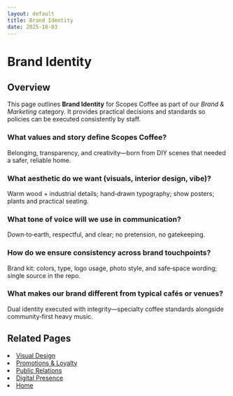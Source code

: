 ```yaml
---
layout: default
title: Brand Identity
date: 2025-10-03
---
```


# Brand Identity

## Overview
This page outlines **Brand Identity** for Scopes Coffee as part of our _Brand & Marketing_ category. It provides practical decisions and standards so policies can be executed consistently by staff.

### What values and story define Scopes Coffee?
Belonging, transparency, and creativity—born from DIY scenes that needed a safer, reliable home.

### What aesthetic do we want (visuals, interior design, vibe)?
Warm wood + industrial details; hand‑drawn typography; show posters; plants and practical seating.

### What tone of voice will we use in communication?
Down‑to‑earth, respectful, and clear; no pretension, no gatekeeping.

### How do we ensure consistency across brand touchpoints?
Brand kit: colors, type, logo usage, photo style, and safe‑space wording; single source in the repo.

### What makes our brand different from typical cafés or venues?
Dual identity executed with integrity—specialty coffee standards alongside community‑first heavy music.

## Related Pages
<li><a href="ambience.md">Visual Design</a></li>
<li><a href="loyalties.md">Promotions &amp; Loyalty</a></li>
<li><a href="relations.md">Public Relations</a></li>
<li><a href="socials.md">Digital Presence</a></li>
<li><a href="index.html">Home</a></li>